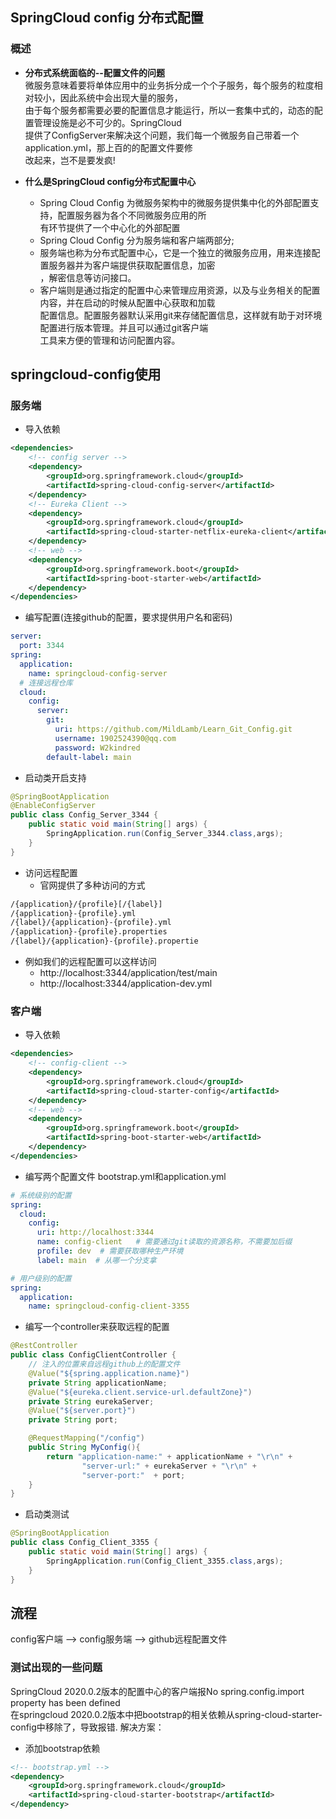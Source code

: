 ## SpringCloud config 分布式配置
### 概述
- **分布式系统面临的--配置文件的问题**  
微服务意味着要将单体应用中的业务拆分成一个个子服务，每个服务的粒度相对较小，因此系统中会出现大量的服务，  
由于每个服务都需要必要的配置信息才能运行，所以一套集中式的，动态的配置管理设施是必不可少的。SpringCloud  
提供了ConfigServer来解决这个问题，我们每一个微服务自己带着一个application.yml，那上百的的配置文件要修  
改起来，岂不是要发疯!

- **什么是SpringCloud config分布式配置中心**  
  - Spring Cloud Config 为微服务架构中的微服务提供集中化的外部配置支持，配置服务器为各个不同微服务应用的所  
有环节提供了一个中心化的外部配置  
  - Spring Cloud Config 分为服务端和客户端两部分;  
  - 服务端也称为分布式配置中心，它是一个独立的微服务应用，用来连接配置服务器并为客户端提供获取配置信息，加密  
，解密信息等访问接口。  
  - 客户端则是通过指定的配置中心来管理应用资源，以及与业务相关的配置内容，并在启动的时候从配置中心获取和加载  
配置信息。配置服务器默认采用git来存储配置信息，这样就有助于对环境配置进行版本管理。并且可以通过git客户端  
工具来方便的管理和访问配置内容。

## springcloud-config使用
### 服务端
- 导入依赖
```xml
<dependencies>
    <!-- config server -->
    <dependency>
        <groupId>org.springframework.cloud</groupId>
        <artifactId>spring-cloud-config-server</artifactId>
    </dependency>
    <!-- Eureka Client -->
    <dependency>
        <groupId>org.springframework.cloud</groupId>
        <artifactId>spring-cloud-starter-netflix-eureka-client</artifactId>
    </dependency>
    <!-- web -->
    <dependency>
        <groupId>org.springframework.boot</groupId>
        <artifactId>spring-boot-starter-web</artifactId>
    </dependency>
</dependencies>
```
- 编写配置(连接github的配置，要求提供用户名和密码)
```yml
server:
  port: 3344
spring:
  application:
    name: springcloud-config-server
  # 连接远程仓库
  cloud:
    config:
      server:
        git:
          uri: https://github.com/MildLamb/Learn_Git_Config.git
          username: 1902524390@qq.com
          password: W2kindred
        default-label: main
```
- 启动类开启支持
```java
@SpringBootApplication
@EnableConfigServer
public class Config_Server_3344 {
    public static void main(String[] args) {
        SpringApplication.run(Config_Server_3344.class,args);
    }
}
```
- 访问远程配置
  - 官网提供了多种访问的方式
```bash
/{application}/{profile}[/{label}]
/{application}-{profile}.yml
/{label}/{application}-{profile}.yml
/{application}-{profile}.properties
/{label}/{application}-{profile}.propertie
```
  - 例如我们的远程配置可以这样访问
    - http://localhost:3344/application/test/main
    - http://localhost:3344/application-dev.yml

### 客户端
- 导入依赖
```xml
<dependencies>
    <!-- config-client -->
    <dependency>
        <groupId>org.springframework.cloud</groupId>
        <artifactId>spring-cloud-starter-config</artifactId>
    </dependency>
    <!-- web -->
    <dependency>
        <groupId>org.springframework.boot</groupId>
        <artifactId>spring-boot-starter-web</artifactId>
    </dependency>
</dependencies>
```
- 编写两个配置文件 bootstrap.yml和application.yml
```yml
# 系统级别的配置
spring:
  cloud:
    config:
      uri: http://localhost:3344
      name: config-client   # 需要通过git读取的资源名称，不需要加后缀
      profile: dev  # 需要获取哪种生产环境
      label: main  # 从哪一个分支拿
```
```yml
# 用户级别的配置
spring:
  application:
    name: springcloud-config-client-3355
```
- 编写一个controller来获取远程的配置
```java
@RestController
public class ConfigClientController {
    // 注入的位置来自远程github上的配置文件
    @Value("${spring.application.name}")
    private String applicationName;
    @Value("${eureka.client.service-url.defaultZone}")
    private String eurekaServer;
    @Value("${server.port}")
    private String port;

    @RequestMapping("/config")
    public String MyConfig(){
        return "application-name:" + applicationName + "\r\n" +
                "server-url:" + eurekaServer + "\r\n" +
                "server-port:"  + port;
    }
}
```
- 启动类测试
```java
@SpringBootApplication
public class Config_Client_3355 {
    public static void main(String[] args) {
        SpringApplication.run(Config_Client_3355.class,args);
    }
}
```

## 流程
config客户端  -->  config服务端  -->  github远程配置文件

### 测试出现的一些问题  
SpringCloud 2020.0.2版本的配置中心的客户端报No spring.config.import property has been defined  
在springcloud 2020.0.2版本中把bootstrap的相关依赖从spring-cloud-starter-config中移除了，导致报错.
解决方案：  
- 添加bootstrap依赖
```xml
<!-- bootstrap.yml -->
<dependency>
    <groupId>org.springframework.cloud</groupId>
    <artifactId>spring-cloud-starter-bootstrap</artifactId>
</dependency>
```
